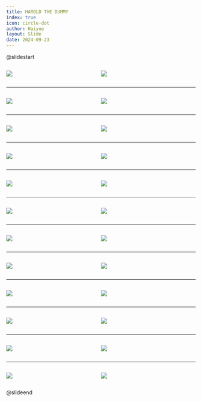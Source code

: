 ```yaml
---
title: HAROLD THE DUMMY
index: true
icon: circle-dot
author: Haiyue
layout: Slide
date: 2024-09-23
---
```

 
@slidestart

<div style="display:flex">
<div style="flex:1">

![](/reading/english/Level-S/HAROLD%20THE%20DUMMY/001.webp)
</div>
<div style="flex:1">

![](/reading/english/Level-S/HAROLD%20THE%20DUMMY/002.webp)
</div>
</div>

---

<div style="display:flex">
<div style="flex:1">

![](/reading/english/Level-S/HAROLD%20THE%20DUMMY/003.webp)
</div>
<div style="flex:1">

![](/reading/english/Level-S/HAROLD%20THE%20DUMMY/004.webp)
</div>
</div>

---

<div style="display:flex">
<div style="flex:1">

![](/reading/english/Level-S/HAROLD%20THE%20DUMMY/005.webp)
</div>
<div style="flex:1">

![](/reading/english/Level-S/HAROLD%20THE%20DUMMY/006.webp)
</div>
</div>

---

<div style="display:flex">
<div style="flex:1">

![](/reading/english/Level-S/HAROLD%20THE%20DUMMY/007.webp)
</div>
<div style="flex:1">

![](/reading/english/Level-S/HAROLD%20THE%20DUMMY/008.webp)
</div>
</div>

---

<div style="display:flex">
<div style="flex:1">

![](/reading/english/Level-S/HAROLD%20THE%20DUMMY/009.webp)
</div>
<div style="flex:1">

![](/reading/english/Level-S/HAROLD%20THE%20DUMMY/010.webp)
</div>
</div>

---

<div style="display:flex">
<div style="flex:1">

![](/reading/english/Level-S/HAROLD%20THE%20DUMMY/011.webp)
</div>
<div style="flex:1">

![](/reading/english/Level-S/HAROLD%20THE%20DUMMY/012.webp)
</div>
</div>

---

<div style="display:flex">
<div style="flex:1">

![](/reading/english/Level-S/HAROLD%20THE%20DUMMY/013.webp)
</div>
<div style="flex:1">

![](/reading/english/Level-S/HAROLD%20THE%20DUMMY/014.webp)
</div>
</div>

---

<div style="display:flex">
<div style="flex:1">

![](/reading/english/Level-S/HAROLD%20THE%20DUMMY/015.webp)
</div>
<div style="flex:1">

![](/reading/english/Level-S/HAROLD%20THE%20DUMMY/016.webp)
</div>
</div>

---

<div style="display:flex">
<div style="flex:1">

![](/reading/english/Level-S/HAROLD%20THE%20DUMMY/017.webp)
</div>
<div style="flex:1">

![](/reading/english/Level-S/HAROLD%20THE%20DUMMY/018.webp)
</div>
</div>

---

<div style="display:flex">
<div style="flex:1">

![](/reading/english/Level-S/HAROLD%20THE%20DUMMY/019.webp)
</div>
<div style="flex:1">

![](/reading/english/Level-S/HAROLD%20THE%20DUMMY/020.webp)
</div>
</div>

---

<div style="display:flex">
<div style="flex:1">

![](/reading/english/Level-S/HAROLD%20THE%20DUMMY/021.webp)
</div>
<div style="flex:1">

![](/reading/english/Level-S/HAROLD%20THE%20DUMMY/022.webp)
</div>
</div>

---

<div style="display:flex">
<div style="flex:1">

![](/reading/english/Level-S/HAROLD%20THE%20DUMMY/023.webp)
</div>
<div style="flex:1">

![](/reading/english/Level-S/HAROLD%20THE%20DUMMY/024.webp)
</div>
</div>

@slideend